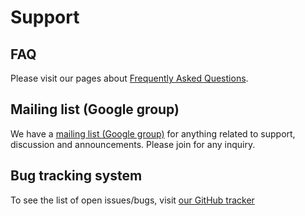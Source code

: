 # Support

## FAQ

Please visit our pages about [Frequently Asked Questions](/guide/troubleshooting/faq).

## Mailing list (Google group)

We have a [mailing list (Google group)](https://groups.google.com/d/forum/ontop4obda) for anything related to support, discussion and announcements. Please join for any inquiry.

## Bug tracking system

To see the list of open issues/bugs, visit [our GitHub tracker](https://github.com/ontop/ontop/issues?state=open)